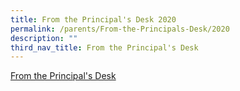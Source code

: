 ```yaml
---
title: From the Principal's Desk 2020
permalink: /parents/From-the-Principals-Desk/2020
description: ""
third_nav_title: From the Principal's Desk
---
```


[From the Principal's Desk](https://rafflesgirlspri.moe.edu.sg/qql/slot/u451/Principal%20Message/2020/From%20the%20Principals%20Desk.pdf)